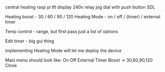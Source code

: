 central heating
rasp pi
tft display
240v relay
jog dial with push button
SDL


Heating boost - 30 / 60 / 90 / 120
Heating Mode - on / off / (timer) / external timer

Temp control - range, but first pass just a list of options

Edit timer - big gui thing


implementing Heating Mode will let me deploy the device


Main menu should look like:
On
Off
External Timer
Boost -> 30,60,90,120
Close
